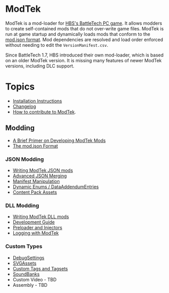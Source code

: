 # ModTek

ModTek is a mod-loader for [HBS's BattleTech PC game](https://harebrained-schemes.com/battletech/). It allows modders to create self-contained mods that do not over-write game files. ModTek is run at game startup and dynamically loads mods that conform to the [mod.json format](https://github.com/BattletechModders/ModTek/wiki/The-mod.json-format). Mod dependencies are resolved and load order enforced without needing to edit the `VersionManifest.csv`.

Since BattleTech 1.7, HBS introduced their own mod-loader, which is based on an older ModTek version. It is missing many features of newer ModTek versions, including DLC support.

# Topics

- [Installation Instructions](INSTALL.md)
- [Changelog](CHANGES.md)
- [How to contribute to ModTek](doc/CONTRIBUTE.md).

## Modding

- [A Brief Primer on Developing ModTek Mods](doc/PRIMER.md)
- [The mod.json Format](doc/MOD_JSON_FORMAT.md)

### JSON Modding

- [Writing ModTek JSON mods](doc/MOD_JSON.md)
- [Advanced JSON Merging](doc/ADVANCED_JSON_MERGING.md)
- [Manifest Manipulation](doc/MANIFEST.md)
- [Dynamic Enums / DataAddendumEntries](doc/DATA_ADDENDUM_ENTRIES.md)
- [Content Pack Assets](doc/CONTENT_PACK_ASSETS.md)

### DLL Modding

- [Writing ModTek DLL mods](doc/MOD_DLL.md)
- [Development Guide](doc/DEVELOPMENT_GUIDE.md)
- [Preloader and Injectors](doc/PRELOADER.md)
- [Logging with ModTek](doc/LOGGING.md)

### Custom Types

- [DebugSettings](doc/CUSTOM_TYPE_DEBUGSETTINGS.md)
- [SVGAssets](doc/CUSTOM_TYPE_SVGASSET.md)
- [Custom Tags and Tagsets](doc/CUSTOM_TYPE_CUSTOMTAGS.md)
- [SoundBanks](doc/CUSTOM_TYPE_SOUNDBANKS.md)
- Custom Video - TBD
- Assembly - TBD
